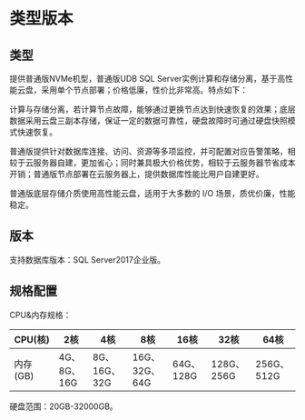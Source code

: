 # 类型版本


## 类型

提供普通版NVMe机型，普通版UDB SQL Server实例计算和存储分离，基于高性能云盘，采用单个节点部署；价格低廉，性价比非常高。特点如下：

计算与存储分离，若计算节点故障，能够通过更换节点达到快速恢复的效果；底层数据采用云盘三副本存储，保证一定的数据可靠性，硬盘故障时可通过硬盘快照模式快速恢复。

普通版提供针对数据库连接、访问、资源等多项监控，并可配置对应告警策略，相较于云服务器自建，更加省心；同时兼具极大价格优势，相较于云服务器节省成本开销；普通版节点部署在云服务器上，提供数据库性能比用户自建更好。

普通版底层存储介质使用高性能云盘，适用于大多数的 I/O 场景，质优价廉，性能稳定。

## 版本

支持数据库版本：SQL Server2017企业版。

## 规格配置

CPU&内存规格：

|CPU(核)|2核|4核|8核|16核|32核|64核|
|----|--|--|--|--|--|--|
|内存(GB)|	4G、8G、16G| 8G、16G、32G| 16G、32G、64G| 64G、128G|	128G、256G|	256G、512G|

硬盘范围：20GB-32000GB。
